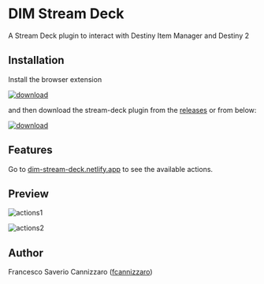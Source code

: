 # DIM Stream Deck

A Stream Deck plugin to interact with Destiny Item Manager and Destiny 2

## Installation

Install the browser extension

[![download](https://github.com/fcannizzaro/com.dim.streamdeck/blob/main/media/extension.png?raw=true)](https://chrome.google.com/webstore/detail/odiiafbigbkmleijfhjgidbiefjolcmg)

and then download the stream-deck plugin from the [releases](https://github.com/fcannizzaro/com.dim.streamdeck/releases/latest)
or from below:

[![download](https://github.com/fcannizzaro/com.dim.streamdeck/blob/main/media/download.png?raw=true)](https://github.com/fcannizzaro/com.dim.streamdeck/releases/download/1.0.1/com.dim.streamdeck.streamDeckPlugin)

## Features

Go to [dim-stream-deck.netlify.app](https://dim-stream-deck.netlify.app) to see the available actions.

## Preview

![actions1](https://github.com/fcannizzaro/com.dim.streamdeck/blob/main/media/preview.png?raw=true)

![actions2](https://github.com/fcannizzaro/com.dim.streamdeck/blob/main/media/preview-1.png?raw=true)

## Author

Francesco Saverio Cannizzaro ([fcannizzaro](https://github.com/fcannizzaro))